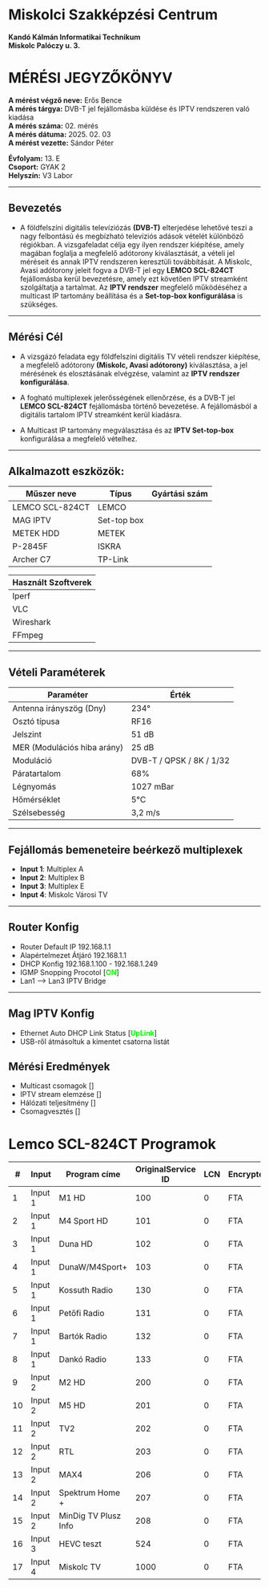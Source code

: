 # Miskolci Szakképzési Centrum  
**Kandó Kálmán Informatikai Technikum**  
**Miskolc Palóczy u. 3.**

# MÉRÉSI JEGYZŐKÖNYV

**A mérést végző neve:** Erős Bence  
**A mérés tárgya:** DVB-T jel fejállomásba küldése és IPTV rendszeren való kiadása <br>
**A mérés száma:** 02. mérés  
**A mérés dátuma:** 2025. 02. 03  
**A mérést vezette:** Sándor Péter  

**Évfolyam:** 13. E  
**Csoport:** GYAK 2  
**Helyszín:** V3 Labor 

---

## Bevezetés

- A földfelszíni digitális televíziózás **(DVB-T)** elterjedése lehetővé teszi a nagy felbontású és megbízható televíziós adások vételét különböző régiókban. A vizsgafeladat célja egy ilyen rendszer kiépítése, amely magában foglalja a megfelelő adótorony kiválasztását, a vételi jel méréseit és annak IPTV rendszeren keresztüli továbbítását. A Miskolc, Avasi adótorony jeleit fogva a DVB-T jel egy **LEMCO SCL-824CT** fejállomásba kerül bevezetésre, amely ezt követően IPTV streamként szolgáltatja a tartalmat. Az **IPTV rendszer** megfelelő működéséhez a multicast IP tartomány beállítása és a **Set-top-box konfigurálása** is szükséges.

---

## Mérési Cél

- A vizsgázó feladata egy földfelszíni digitális TV vételi rendszer kiépítése, a megfelelő adótorony **(Miskolc, Avasi adótorony)** kiválasztása, a jel mérésének és elosztásának elvégzése, valamint az **IPTV rendszer konfigurálása**.

- A fogható multiplexek jelerősségének ellenőrzése, és a DVB-T jel **LEMCO SCL-824CT** fejállomásba történő bevezetése. A fejállomásból a digitális tartalom IPTV streamként kerül kiadásra.

- A Multicast IP tartomány megválasztása és az **IPTV Set-top-box** konfigurálása a megfelelő vételhez.

---

## Alkalmazott eszközök:

| Műszer neve                                      | Típus       | Gyártási szám       |
| -------------------------------------------------| ------------| --------------------|
| LEMCO SCL-824CT                                  | LEMCO       |                     |
| MAG IPTV                                         | Set-top box |                     |
| METEK HDD                                        | METEK       |                     |
| P-2845F                                          | ISKRA       |                     |
| Archer C7                                        |TP-Link      |                     |

|Használt Szoftverek|
|-------------------|
|Iperf              |
|VLC                |
|Wireshark          |
|FFmpeg             |

---

## Vételi Paraméterek

| Paraméter         | Érték              |
|-------------------|-------------------|
| Antenna irányszög (Dny) | 234°         |
| Osztó típusa     | RF16              |
| Jelszint         | 51 dB             |
| MER (Modulációs hiba arány) | 25 dB  |
| Moduláció        | DVB-T / QPSK / 8K / 1/32 |
| Páratartalom     | 68%               |
| Légnyomás        | 1027 mBar         |
| Hőmérséklet      | 5°C               |
| Szélsebesség     | 3,2 m/s           |

---

## Fejállomás bemeneteire beérkező multiplexek

  - **Input 1**: Multiplex A
  - **Input 2**: Multiplex B
  - **Input 3**: Multiplex E 
  - **Input 4**: Miskolc Városi TV 

---

## Router Konfig

- Router Default IP 192.168.1.1
- Alapértelmezet Átjáró 192.168.1.1
- DHCP Konfig 192.168.1.100 - 192.168.1.249
- IGMP Snopping Procotol [<span style="color: #00FF00; font-weight: bold;">ON</span>]
- Lan1 --> Lan3 IPTV Bridge

---

## Mag IPTV Konfig

- Ethernet Auto DHCP Link Status [<span style="color: #00FF00; font-weight: bold;">UpLink</span>]
- USB-ről átmásoltuk a kimentet csatorna listát


## Mérési Eredmények

- Multicast csomagok []
- IPTV stream elemzése []
- Hálózati teljesítmény []
- Csomagvesztés []

# Lemco SCL-824CT Programok

| #  | Input  | Program címe          | OriginalService ID | LCN  | Encrypted | TS Output | OutputService ID | IP cím      | IP port | Protokoll |
|----|--------|----------------------|-------------------|------|-----------|-----------|----------------|------------|--------|-----------|
| 1  | Input 1 | M1 HD               | 100               | 0    | FTA       | 1         | 100            | 224.0.0.2  | 10001  | UDP       |
| 2  | Input 1 | M4 Sport HD         | 101               | 0    | FTA       | 1         | 101            | 224.0.0.2  | 10002  | UDP       |
| 3  | Input 1 | Duna HD             | 102               | 0    | FTA       | 1         | 102            | 224.0.0.2  | 10003  | UDP       |
| 4  | Input 1 | DunaW/M4Sport+      | 103               | 0    | FTA       | 2         | 103            | 224.0.0.2  | 10004  | UDP       |
| 5  | Input 1 | Kossuth Radio       | 130               | 0    | FTA       | 4         | 130            | 224.0.0.2  | 10005  | UDP       |
| 6  | Input 1 | Petőfi Radio        | 131               | 0    | FTA       | 4         | 131            | 224.0.0.2  | 10006  | UDP       |
| 7  | Input 1 | Bartók Radio        | 132               | 0    | FTA       | 4         | 132            | 224.0.0.2  | 10007  | UDP       |
| 8  | Input 1 | Dankó Radio         | 133               | 0    | FTA       | 4         | 133            | 224.0.0.2  | 10008  | UDP       |
| 9  | Input 2 | M2 HD               | 200               | 0    | FTA       | 1         | 200            | 224.0.0.2  | 10009  | UDP       |
| 10 | Input 2 | M5 HD               | 201               | 0    | FTA       | 2         | 201            | 224.0.0.2  | 10010  | UDP       |
| 11 | Input 2 | TV2                 | 202               | 0    | FTA       | 1         | 202            | 224.0.0.2  | 10011  | UDP       |
| 12 | Input 2 | RTL                 | 203               | 0    | FTA       | 1         | 203            | 224.0.0.2  | 10012  | UDP       |
| 13 | Input 2 | MAX4                | 206               | 0    | FTA       | 2         | 206            | 224.0.0.2  | 10013  | UDP       |
| 14 | Input 2 | Spektrum Home +     | 207               | 0    | FTA       | 2         | 207            | 224.0.0.2  | 10014  | UDP       |
| 15 | Input 2 | MinDig TV Plusz Info | 208              | 0    | FTA       | 2         | 208            | 224.0.0.2  | 10015  | UDP       |
| 16 | Input 3 | HEVC teszt          | 524               | 0    | FTA       | 2         | 524            | 224.0.0.2  | 10016  | UDP       |
| 17 | Input 4 | Miskolc TV          | 1000              | 0    | FTA       | 2         | 1000           | 224.0.0.2  | 10017  | UDP       |






